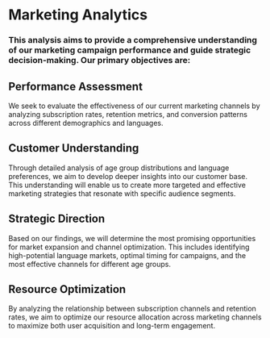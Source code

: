 # Marketing Analytics
### This analysis aims to provide a comprehensive understanding of our marketing campaign performance and guide strategic decision-making. Our primary objectives are:
## Performance Assessment
We seek to evaluate the effectiveness of our current marketing channels by analyzing subscription rates, retention metrics, and conversion patterns across different demographics and languages. 
## Customer Understanding
Through detailed analysis of age group distributions and language preferences, we aim to develop deeper insights into our customer base. This understanding will enable us to create more targeted and effective marketing strategies that resonate with specific audience segments.
## Strategic Direction
Based on our findings, we will determine the most promising opportunities for market expansion and channel optimization. This includes identifying high-potential language markets, optimal timing for campaigns, and the most effective channels for different age groups.
## Resource Optimization
By analyzing the relationship between subscription channels and retention rates, we aim to optimize our resource allocation across marketing channels to maximize both user acquisition and long-term engagement.


